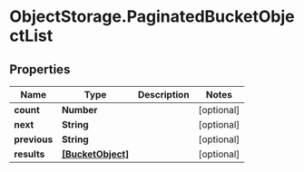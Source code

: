 # ObjectStorage.PaginatedBucketObjectList

## Properties

Name | Type | Description | Notes
------------ | ------------- | ------------- | -------------
**count** | **Number** |  | [optional] 
**next** | **String** |  | [optional] 
**previous** | **String** |  | [optional] 
**results** | [**[BucketObject]**](BucketObject.md) |  | [optional] 



